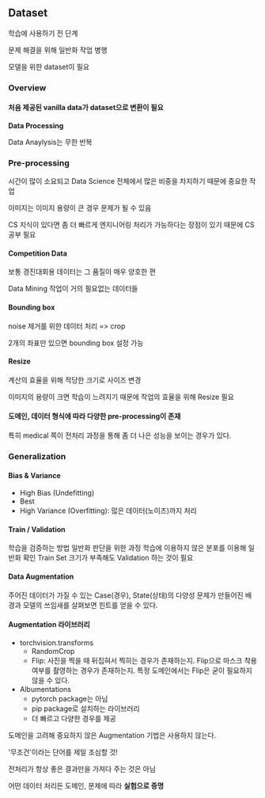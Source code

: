 ## Dataset
학습에 사용하기 전 단계

문제 해결을 위해 일반화 작업 병행

모델을 위한 dataset이 필요

### Overview
#### 처음 제공된 vanilla data가 dataset으로 변환이 필요
**Data Processing**

Data Anaylysis는 무한 반복

### Pre-processing
시간이 많이 소요되고 Data Science 전체에서 많은 비중을 차지하기 때문에 중요한 작업

이미지는 이미지 용량이 큰 경우 문제가 될 수 있음

CS 지식이 있다면 좀 더 빠르게 엔지니어링 처리가 가능하다는 장점이 있기 때문에 CS 공부 필요

#### Competition Data
보통 경진대회용 데이터는 그 품질이 매우 양호한 편

Data Mining 작업이 거의 필요없는 데이터들

#### Bounding box
noise 제거를 위한 데이터 처리
=> crop

2개의 좌표만 있으면 bounding box 설정 가능

#### Resize
계산의 효율을 위해 적당한 크기로 사이즈 변경

이미지의 용량이 크면 학습이 느려지기 때문에 작업의 효율을 위해 Resize 필요

#### 도메인, 데이터 형식에 따라 다양한 pre-processing이 존재
특히 medical 쪽이 전처리 과정을 통해 좀 더 나은 성능을 보이는 경우가 있다.

### Generalization
#### Bias & Variance
- High Bias (Undefitting)
- Best
- High Variance (Overfitting): 많은 데이터(노이즈)까지 처리

#### Train / Validation
학습을 검증하는 방법
일반화 판단을 위한 과정
학습에 이용하지 않은 분포를 이용해 일반화 확인
Train Set 크기가 부족해도 Validation 하는 것이 필요

#### Data Augmentation
주어진 데이터가 가질 수 있는 Case(경우), State(상태)의 다양성
문제가 만들어진 배경과 모델의 쓰임새를 살펴보면 힌트를 얻을 수 있다.

#### Augmentation 라이브러리
- torchvision.transforms
  + RandomCrop
  + Flip: 사진을 찍을 때 뒤집혀서 찍히는 경우가 존재하는지. Flip으로 마스크 착용 여부를 촬영하는 경우가 존재하는지. 특정 도메인에서는 Flip은 굳이 필요하지 않을 수 있다.
- Albumentations
  + pytorch package는 아님
  + pip package로 설치하는 라이브러리
  + 더 빠르고 다양한 경우를 제공

도메인을 고려해 중요하지 않은 Augmentation 기법은 사용하지 않는다.

'무조건'이라는 단어를 제일 조심할 것!

전처리가 항상 좋은 결과만을 가져다 주는 것은 아님

어떤 데이터 처리든 도메인, 문제에 따라 **실험으로 증명**
